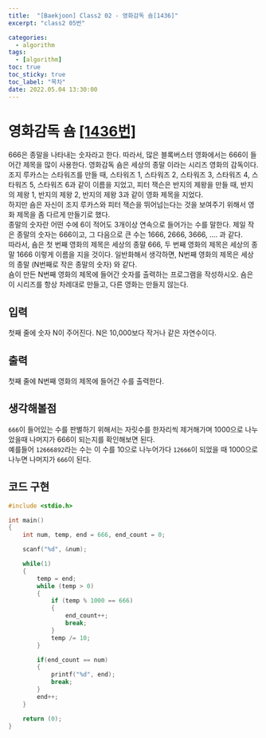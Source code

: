 ```yaml
---
title:  "[Baekjoon] Class2 02 - 영화감독 숌[1436]"
excerpt: "class2 05번"

categories:
  - algorithm
tags:
  - [algorithm]
toc: true
toc_sticky: true
toc_label: "목차"
date: 2022.05.04 13:30:00
---
```


# 영화감독 숌 [[1436번]](https://www.acmicpc.net/problem/1436)
666은 종말을 나타내는 숫자라고 한다. 따라서, 많은 블록버스터 영화에서는 666이 들어간 제목을 많이 사용한다. 영화감독 숌은 세상의 종말 이라는 시리즈 영화의 감독이다. 조지 루카스는 스타워즈를 만들 때, 스타워즈 1, 스타워즈 2, 스타워즈 3, 스타워즈 4, 스타워즈 5, 스타워즈 6과 같이 이름을 지었고, 피터 잭슨은 반지의 제왕을 만들 때, 반지의 제왕 1, 반지의 제왕 2, 반지의 제왕 3과 같이 영화 제목을 지었다.    
하지만 숌은 자신이 조지 루카스와 피터 잭슨을 뛰어넘는다는 것을 보여주기 위해서 영화 제목을 좀 다르게 만들기로 했다.    
종말의 숫자란 어떤 수에 6이 적어도 3개이상 연속으로 들어가는 수를 말한다. 제일 작은 종말의 숫자는 666이고, 그 다음으로 큰 수는 1666, 2666, 3666, .... 과 같다.    
따라서, 숌은 첫 번째 영화의 제목은 세상의 종말 666, 두 번째 영화의 제목은 세상의 종말 1666 이렇게 이름을 지을 것이다. 일반화해서 생각하면, N번째 영화의 제목은 세상의 종말 (N번째로 작은 종말의 숫자) 와 같다.    
숌이 만든 N번째 영화의 제목에 들어간 숫자를 출력하는 프로그램을 작성하시오. 숌은 이 시리즈를 항상 차례대로 만들고, 다른 영화는 만들지 않는다.    

## 입력
첫째 줄에 숫자 N이 주어진다. N은 10,000보다 작거나 같은 자연수이다.    

## 출력
첫째 줄에 N번째 영화의 제목에 들어간 수를 출력한다.    

## 생각해볼점
`666`이 들어있는 수를 판별하기 위해서는 자릿수를 한자리씩 제거해가며 1000으로 나누었을때 나머지가 666이 되는지를 확인해보면 된다.    
예를들어 `12666892`라는 수는 이 수를 10으로 나누어가다 `12666`이 되었을 때 1000으로 나누면 나머지가 `666`이 된다.

## 코드 구현
```c
#include <stdio.h>

int main()
{
	int	num, temp, end = 666, end_count = 0;

	scanf("%d", &num);

	while(1)
	{
		temp = end;
		while (temp > 0)
		{	
			if (temp % 1000 == 666)
			{
				end_count++;
				break;
			}
			temp /= 10;
		}

		if(end_count == num)
		{	
			printf("%d", end);
			break;
		}
		end++;
	}

	return (0);
}
```
